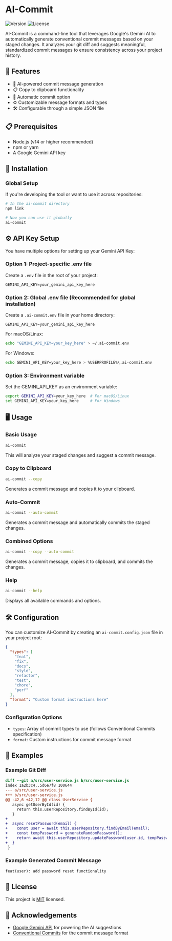 # AI-Commit

![Version](https://img.shields.io/badge/version-1.0.0-blue.svg)
![License](https://img.shields.io/badge/license-MIT-blue.svg)

AI-Commit is a command-line tool that leverages Google's Gemini AI to automatically generate conventional commit messages based on your staged changes. It analyzes your git diff and suggests meaningful, standardized commit messages to ensure consistency across your project history.

## 🚀 Features

- 🤖 AI-powered commit message generation
- 📋 Copy to clipboard functionality
- 🔄 Automatic commit option
- ⚙️ Customizable message formats and types
- 🛠️ Configurable through a simple JSON file

## 📋 Prerequisites

- Node.js (v14 or higher recommended)
- npm or yarn
- A Google Gemini API key

## 🔧 Installation

### Global Setup

If you're developing the tool or want to use it across repositories:

```bash
# In the ai-commit directory
npm link

# Now you can use it globally
ai-commit
```

## ⚙️ API Key Setup

You have multiple options for setting up your Gemini API Key:

### Option 1: Project-specific .env file
Create a `.env` file in the root of your project:

```
GEMINI_API_KEY=your_gemini_api_key_here
```

### Option 2: Global .env file (Recommended for global installation)
Create a `.ai-commit.env` file in your home directory:

```
GEMINI_API_KEY=your_gemini_api_key_here
```

For macOS/Linux:
```bash
echo "GEMINI_API_KEY=your_key_here" > ~/.ai-commit.env
```

For Windows:
```bash
echo GEMINI_API_KEY=your_key_here > %USERPROFILE%\.ai-commit.env
```

### Option 3: Environment variable
Set the GEMINI_API_KEY as an environment variable:

```bash
export GEMINI_API_KEY=your_key_here  # For macOS/Linux
set GEMINI_API_KEY=your_key_here     # For Windows
```

## 🖥️ Usage

### Basic Usage

```bash
ai-commit
```

This will analyze your staged changes and suggest a commit message.

### Copy to Clipboard

```bash
ai-commit --copy
```

Generates a commit message and copies it to your clipboard.

### Auto-Commit

```bash
ai-commit --auto-commit
```

Generates a commit message and automatically commits the staged changes.

### Combined Options

```bash
ai-commit --copy --auto-commit
```

Generates a commit message, copies it to clipboard, and commits the changes.

### Help

```bash
ai-commit --help
```

Displays all available commands and options.

## 🛠️ Configuration

You can customize AI-Commit by creating an `ai-commit.config.json` file in your project root:

```json
{
  "types": [
    "feat",
    "fix",
    "docs",
    "style",
    "refactor",
    "test",
    "chore",
    "perf"
  ],
  "format": "Custom format instructions here"
}
```

### Configuration Options

- `types`: Array of commit types to use (follows Conventional Commits specification)
- `format`: Custom instructions for commit message format

## 📝 Examples

### Example Git Diff

```diff
diff --git a/src/user-service.js b/src/user-service.js
index 1a2b3c4..5d6e7f8 100644
--- a/src/user-service.js
+++ b/src/user-service.js
@@ -42,6 +42,12 @@ class UserService {
   async getUserById(id) {
     return this.userRepository.findById(id);
   }
+
+  async resetPassword(email) {
+    const user = await this.userRepository.findByEmail(email);
+    const tempPassword = generateRandomPassword();
+    return await this.userRepository.updatePassword(user.id, tempPassword);
+  }
 }
```

### Example Generated Commit Message

```
feat(user): add password reset functionality
```

## 📄 License

This project is [MIT](https://opensource.org/licenses/MIT) licensed.

## 🙏 Acknowledgements

- [Google Gemini API](https://ai.google.dev/docs/gemini_api_overview) for powering the AI suggestions
- [Conventional Commits](https://www.conventionalcommits.org/) for the commit message format
